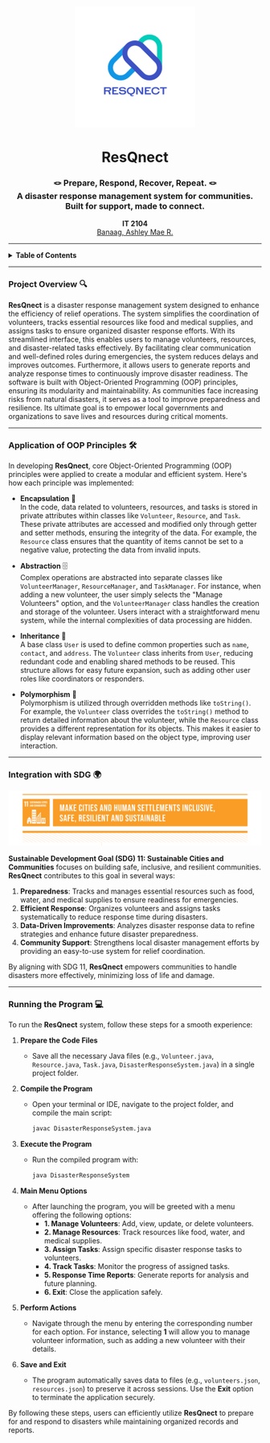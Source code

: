 <div align="center">
  <img src="https://github.com/yshlae/ResQnect/blob/main/images/resqnect%20logo.png" alt="ResQnect Logo" width="240" height="240">
  
  <h1>ResQnect</h1>
  
  <h3>🪢 Prepare, Respond, Recover, Repeat. 🪢 <br>
  A disaster response management system for communities. Built for support, made to connect.</h3>
  
  <p><b>IT 2104</b><br>
  <a href="https://github.com/yshlae">Banaag, Ashley Mae R.</a></p>
  
  <hr class="w-48 h-1 mx-auto my-4 bg-gray-100 border-0 rounded md:my-10 dark:bg-gray-700">
</div>

<details>
  <summary><strong>Table of Contents</strong></summary>
  
  1. [Project Overview](#project-overview)  
  2. [Application of OOP Principles](#application-of-oop-principles)  
  3. [Integration with SDG](#integration-with-sdg)  
  4. [Running the Program](#running-the-program)

</details>

<hr class="w-48 h-1 mx-auto my-4 bg-gray-100 border-0 rounded md:my-10 dark:bg-gray-700">
</div>

### Project Overview 🔍
**ResQnect** is a disaster response management system designed to enhance the efficiency of relief operations. The system simplifies the coordination of volunteers, tracks essential resources like food and medical supplies, and assigns tasks to ensure organized disaster response efforts. With its streamlined interface, this enables users to manage volunteers, resources, and disaster-related tasks effectively. By facilitating clear communication and well-defined roles during emergencies, the system reduces delays and improves outcomes. Furthermore, it allows users to generate reports and analyze response times to continuously improve disaster readiness. The software is built with Object-Oriented Programming (OOP) principles, ensuring its modularity and maintainability. As communities face increasing risks from natural disasters, it serves as a tool to improve preparedness and resilience. Its ultimate goal is to empower local governments and organizations to save lives and resources during critical moments.

<hr class="w-48 h-1 mx-auto my-4 bg-gray-100 border-0 rounded md:my-10 dark:bg-gray-700">
</div>

### Application of OOP Principles 🛠️
In developing **ResQnect**, core Object-Oriented Programming (OOP) principles were applied to create a modular and efficient system. Here's how each principle was implemented:

- **Encapsulation** 💊  
  In the code, data related to volunteers, resources, and tasks is stored in private attributes within classes like `Volunteer`, `Resource`, and `Task`. These private attributes are accessed and modified only through getter and setter methods, ensuring the integrity of the data. For example, the `Resource` class ensures that the quantity of items cannot be set to a negative value, protecting the data from invalid inputs.

- **Abstraction** 🗄️  
  Complex operations are abstracted into separate classes like `VolunteerManager`, `ResourceManager`, and `TaskManager`. For instance, when adding a new volunteer, the user simply selects the "Manage Volunteers" option, and the `VolunteerManager` class handles the creation and storage of the volunteer. Users interact with a straightforward menu system, while the internal complexities of data processing are hidden.

- **Inheritance** 🧬  
  A base class `User` is used to define common properties such as `name`, `contact`, and `address`. The `Volunteer` class inherits from `User`, reducing redundant code and enabling shared methods to be reused. This structure allows for easy future expansion, such as adding other user roles like coordinators or responders.

- **Polymorphism** 📑  
  Polymorphism is utilized through overridden methods like `toString()`. For example, the `Volunteer` class overrides the `toString()` method to return detailed information about the volunteer, while the `Resource` class provides a different representation for its objects. This makes it easier to display relevant information based on the object type, improving user interaction.

<hr class="w-48 h-1 mx-auto my-4 bg-gray-100 border-0 rounded md:my-10 dark:bg-gray-700">
</div>

### Integration with SDG 🌍
<div align="center">
  <img src="https://github.com/yshlae/ResQnect/blob/main/images/SDG%20Goal%2011.png" alt="SDG Goal 11" width="1000">
</div>

**Sustainable Development Goal (SDG) 11: Sustainable Cities and Communities** focuses on building safe, inclusive, and resilient communities. **ResQnect** contributes to this goal in several ways:

1. **Preparedness**: Tracks and manages essential resources such as food, water, and medical supplies to ensure readiness for emergencies.  
2. **Efficient Response**: Organizes volunteers and assigns tasks systematically to reduce response time during disasters.  
3. **Data-Driven Improvements**: Analyzes disaster response data to refine strategies and enhance future disaster preparedness.  
4. **Community Support**: Strengthens local disaster management efforts by providing an easy-to-use system for relief coordination.

By aligning with SDG 11, **ResQnect** empowers communities to handle disasters more effectively, minimizing loss of life and damage.

<hr class="w-48 h-1 mx-auto my-4 bg-gray-100 border-0 rounded md:my-10 dark:bg-gray-700">
</div>

### Running the Program 💻

To run the **ResQnect** system, follow these steps for a smooth experience:

1. **Prepare the Code Files**  
   - Save all the necessary Java files (e.g., `Volunteer.java`, `Resource.java`, `Task.java`, `DisasterResponseSystem.java`) in a single project folder.

2. **Compile the Program**  
   - Open your terminal or IDE, navigate to the project folder, and compile the main script:
     ```bash
     javac DisasterResponseSystem.java
     ```

3. **Execute the Program**  
   - Run the compiled program with:
     ```bash
     java DisasterResponseSystem
     ```

4. **Main Menu Options**  
   - After launching the program, you will be greeted with a menu offering the following options:
     - **1. Manage Volunteers**: Add, view, update, or delete volunteers.  
     - **2. Manage Resources**: Track resources like food, water, and medical supplies.  
     - **3. Assign Tasks**: Assign specific disaster response tasks to volunteers.  
     - **4. Track Tasks**: Monitor the progress of assigned tasks.  
     - **5. Response Time Reports**: Generate reports for analysis and future planning.  
     - **6. Exit**: Close the application safely.

5. **Perform Actions**  
   - Navigate through the menu by entering the corresponding number for each option. For instance, selecting **1** will allow you to manage volunteer information, such as adding a new volunteer with their details.

6. **Save and Exit**  
   - The program automatically saves data to files (e.g., `volunteers.json`, `resources.json`) to preserve it across sessions. Use the **Exit** option to terminate the application securely.

By following these steps, users can efficiently utilize **ResQnect** to prepare for and respond to disasters while maintaining organized records and reports.
